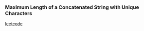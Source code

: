 ### Maximum Length of a Concatenated String with Unique Characters

[leetcode](https://leetcode.com/problems/maximum-length-of-a-concatenated-string-with-unique-characters/)
